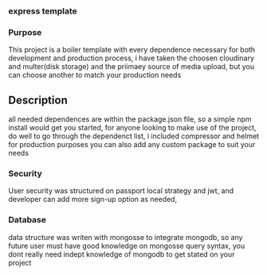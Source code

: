 ### express template

### Purpose
This project is a boiler template with every dependence necessary for both development and production process, i have taken the choosen cloudinary and multer(disk storage) and the priimaey source of media upload, but you can choose another to match your production needs 

## Description
all needed dependences are within the package.json file, so a simple npm install would get you started, for anyone looking to make use of the project, do well to go through the dependenct list, i included compressor and helmet for production purposes you can also add any custom package to suit your needs 

### Security 
User security was structured on passport local strategy and jwt, and developer can add more sign-up option as needed, 

### Database
data structure was writen with mongosse to integrate mongodb, so any future user must have good knowledge on mongosse query syntax, you dont really need indept knowledge of mongodb to get stated on your project 




